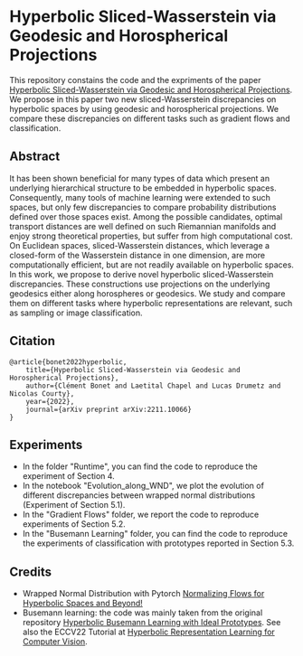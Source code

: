 # Hyperbolic Sliced-Wasserstein via Geodesic and Horospherical Projections

This repository constains the code and the expriments of the paper [Hyperbolic Sliced-Wasserstein via Geodesic and Horospherical Projections](). We propose in this paper two new sliced-Wasserstein discrepancies on hyperbolic spaces by using geodesic and horospherical projections. We compare these discrepancies on different tasks such as gradient flows and classification.

## Abstract 

It has been shown beneficial for many types of data which present an underlying hierarchical structure to be embedded in hyperbolic spaces. Consequently, many tools of machine learning were extended to such spaces, but only few discrepancies to compare probability distributions defined over those spaces exist. Among the possible candidates, optimal transport distances are well defined on such Riemannian manifolds and enjoy strong theoretical properties, but suffer from high computational cost. On Euclidean spaces, sliced-Wasserstein distances, which leverage a closed-form of the Wasserstein distance in one dimension, are more computationally efficient, but are not readily available on hyperbolic spaces. In this work, we propose to derive novel hyperbolic sliced-Wasserstein discrepancies. These constructions use projections on the underlying geodesics either along horospheres or geodesics. We study and compare them on different tasks where hyperbolic representations are relevant, such as sampling or image classification.

## Citation

```
@article{bonet2022hyperbolic,
    title={Hyperbolic Sliced-Wasserstein via Geodesic and Horospherical Projections},
    author={Clément Bonet and Laetital Chapel and Lucas Drumetz and Nicolas Courty},
    year={2022},
    journal={arXiv preprint arXiv:2211.10066}
}
```

## Experiments

- In the folder "Runtime", you can find the code to reproduce the experiment of Section 4.
- In the notebook "Evolution_along_WND", we plot the evolution of different discrepancies between wrapped normal distributions (Experiment of Section 5.1).
- In the "Gradient Flows" folder, we report the code to reproduce experiments of Section 5.2.
- In the "Busemann Learning" folder, you can find the code to reproduce the experiments of classification with prototypes reported in Section 5.3.



## Credits

- Wrapped Normal Distribution with Pytorch [Normalizing Flows for Hyperbolic Spaces and Beyond!](https://github.com/joeybose/HyperbolicNF)
- Busemann learning: the code was mainly taken from the original repository [Hyperbolic Busemann Learning with Ideal Prototypes](https://github.com/MinaGhadimiAtigh/Hyperbolic-Busemann-Learning). See also the ECCV22 Tutorial at [Hyperbolic Representation Learning for Computer Vision](https://sites.google.com/view/hyperbolic-tutorial-eccv22/).
